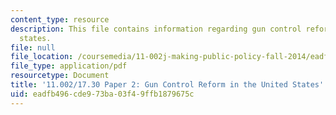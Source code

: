 ```yaml
---
content_type: resource
description: This file contains information regarding gun control reform in the united
  states.
file: null
file_location: /coursemedia/11-002j-making-public-policy-fall-2014/eadfb496cde973ba03f49ffb1879675c_MIT11_002JF14_pa2stud4.pdf
file_type: application/pdf
resourcetype: Document
title: '11.002/17.30 Paper 2: Gun Control Reform in the United States'
uid: eadfb496-cde9-73ba-03f4-9ffb1879675c
---
```


